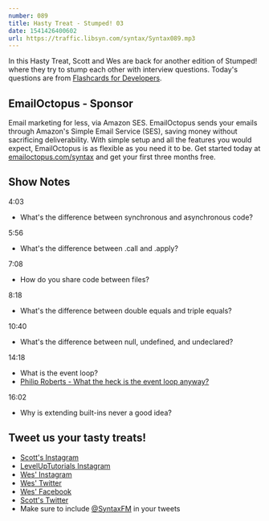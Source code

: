```yaml
---
number: 089
title: Hasty Treat - Stumped! 03
date: 1541426400602
url: https://traffic.libsyn.com/syntax/Syntax089.mp3
---
```


In this Hasty Treat, Scott and Wes are back for another edition of Stumped! where they try to stump each other with interview questions. Today's questions are from [Flashcards for Developers](https://www.flashcardsfordevelopers.com/). 

## EmailOctopus - Sponsor

Email marketing for less, via Amazon SES. EmailOctopus sends your emails through Amazon's Simple Email Service (SES), saving money without sacrificing deliverability. With simple setup and all the features you would expect, EmailOctopus is as flexible as you need it to be. Get started today at [emailoctopus.com/syntax](https://emailoctopus.com/syntax) and get your first three months free.

## Show Notes

4:03

* What's the difference between synchronous and asynchronous code?

5:56

* What's the difference between .call and .apply?

7:08

* How do you share code between files?

8:18

* What's the difference between double equals and triple equals?

10:40

* What's the difference between null, undefined, and undeclared?

14:18

* What is the event loop?
* [Philip Roberts - What the heck is the event loop anyway?](https://www.youtube.com/watch?v=8aGhZQkoFbQ)

16:02

* Why is extending built-ins never a good idea?

## Tweet us your tasty treats!

* [Scott's Instagram](https://www.instagram.com/stolinski/)
* [LevelUpTutorials Instagram](https://www.instagram.com/LevelUpTutorials/)
* [Wes' Instagram](https://www.instagram.com/wesbos/)
* [Wes' Twitter](https://twitter.com/wesbos)
* [Wes' Facebook](https://www.facebook.com/wesbos.developer)
* [Scott's Twitter](https://twitter.com/stolinski)
* Make sure to include [@SyntaxFM](https://twitter.com/SyntaxFM) in your tweets